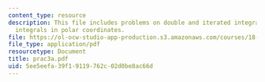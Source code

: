 ```yaml
---
content_type: resource
description: This file includes problems on double and iterated integrals, double
  integrals in polar coordinates.
file: https://ol-ocw-studio-app-production.s3.amazonaws.com/courses/18-02-multivariable-calculus-spring-2006/5ee5eefa39f19119762c02d0be8ac66d_prac3a.pdf
file_type: application/pdf
resourcetype: Document
title: prac3a.pdf
uid: 5ee5eefa-39f1-9119-762c-02d0be8ac66d
---
```

